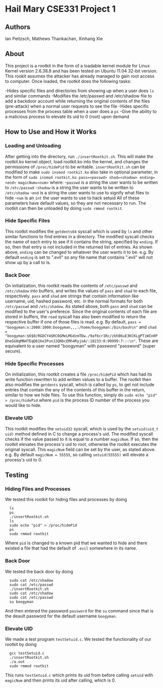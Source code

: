 # Hail Mary CSE331 Project 1
## Authors
Ian Peitzsch, Mathews Thankachan, Xinhang Xie
## About
This project is a rootkit in the form of a loadable kernel module for Linux Kernel version 2.6.38.8 and has been tested on Ubuntu 11.04 32-bit version. This rookit assumes the attacker has already managed to gain root access to computer. Once loaded, the rootkit does the following tasks:

-Hides specific files and directories from showing up when a user does `ls` and similar commands 
-Modifies the /etc/passwd and /etc/shadow file to add a backdoor account while returning the original contents of the files (pre-attack) when a normal user requests to see the file
-Hides specific processes from the process table when a user does a `ps`
-Give the ability to a malicious process to elevate its uid to 0 (root) upon demand 

## How to Use and How it Works
### Loading and Unloading
After getting into the directory, run `./insertRootkit.sh`. This will make the rootkit.ko kernel object, load rootkit.ko into the kernel, and changes the permissions of `/proc/hidePid` to be writable. 
`insertRootkit.sh` can be modified to make `sudo insmod rootkit.ko` also take in optional parameter, in the form of `sudo insmod rootkit.ko pass=<passwd> shad=<shadow> ending=<end> magicNum=<num>` where:
-`passwd` is a string the user wants to be written to `/etc/passwd`
-`shadow` is a string the user wants to be written to `/etc/shadow`
-`end` is a string the user wants to use to signify what files to hide
-`num` is an `int` the user wants to use to hack setuid 
All of these parameters have default values, so they are not necessary to run.
The rootkit can then be unloaded by doing `sudo rmmod rootkit`.
### Hide Specific Files
This rootkit modifies the `getdents64` syscall which is used by `ls` and other similar functions to find entries in a directory. The modified syscall checks the name of each entry to see if it contains the string, specified by `ending`. If so, then that entry is not included in the returned list of entries. As shown above, `ending` can be changed to whatever the user wants it to be.
e.g. By default `ending` is set to ".evil" so any file name that contains ".evil" will not show up by a call to ls.
### Back Door
On initialization, this rootkit reads the contents of `/etc/passwd` and `/etc/shadow` into buffers, and writes the values of `pass` and `shad` to each file, respectively. `pass` and `shad` are strings that contain information like username, uid, hashed password, etc. in the normal formats for both `/etc/passwd` and `/etc/shadow`. As stated above, both `pass` and `shad` can be modified to the user's preferece. Since the original contents of each file are stored in buffers, the `read` syscall has also been modified to return the respective buffer if one of those files is read. 
e.g. By default, `pass = "boogyman:x:2000:1000:boogyman,,,:/home/boogyman:/bin/bash\n"` and `shad = "boogyman:$6$0/RGDCY4$RC0GMeLMGdzmTDw./9af6cr1Rc/zkh06uE3KCKLgPTiWIn0PDheGG8qMN4TEqQ61ke3PunJ2QHbcEMh4RyjoA/:18233:0:99999:7:::\n"`. These are equivalent to a user named "boogyman" with password "password" (super secure).
### Hide Specific Processes
On initialization, this rootkit creates a file `/proc/hidePid` which has had its write function rewritten to add written values to a buffer. The rootkit then also modifies the `getdents` syscall, which is called by `ps`, to get not include entries that contain the any of the contents of this buffer in the return, similar to how we hide files.
To use this function, simply do `sudo echo "pid" > /proc/hidePid` where `pid` is the process ID number of the process you would like to hide.
### Elevate UID
This rootkit modifies the `setuid32` syscall, which is used by the `setuid(uid_t uid)` method defined in C to change a process's uid. The modified syscall checks if the value passed to it is equal to a number `magicNum`. If so, then the rootkit elevates the process's uid to root, otherwise the rootkit executes the original syscall. This `magicNum` field can be set by the user, as stated above.
e.g. By default `magicNum = 55555`, so calling `setuid(55555)` will elevate a process's uid to 0.

## Testing
### Hiding Files and Processes
We tested this rootkit for hiding files and processes by doing
```
  ls
  ps
  ./insertRootkit.sh
  ls
  sudo echo "pid" > /proc/hidePid
  ps
  sudo rmmod rootkit
```
Where `pid` is changed to a known pid that we wanted to hide and there existed a file that had the default of `.evil` somewhere in its name.
### Back Door
We tested the back door by doing
```
  sudo cat /etc/shadow
  sudo cat /etc/passwd
  ./insertRootkit.sh
  sudo cat /etc/shadow
  sudo cat /etc/passwd
  su boogyman
 ```
And then entered the password `password` for the `su` command since that is the deault password for the default username `boogyman`.
### Elevate UID
We made a test program `testSetuid.c`. We tested the functionality of our rootkit by doing 
```
  gcc testSetuid.c
  ./insertRootkit.sh
  ./a.out
  sudo rmmod rootkit
```
This runs `testSetuid.c` which prints its uid from before calling `setuid` with `magicNum` and then prints its uid after calling, which is 0.
